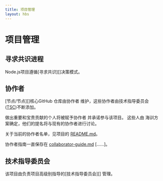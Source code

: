 ```yaml
---
title: 项目管理
layout: hbs
---
```


# 项目管理

## 寻求共识进程

Node.js项目遵循\[寻求共识]\[]决策模式。

## 协作者

\[节点/节点]\[]核心GitHub 仓库由协作者
维护，这些协作者由技术指导委员会([TSC][])不断添加。

做出重要和宝贵贡献的个人将被赋予协作者
并承诺参与该项目。 这些人由
海训方案确定，他们的提名将与现有的协作者进行讨论。

关于当前的协作者名单，见项目的 [README.md][]。

协作者指南一直保存在 [collaborator-guide.md] \[……]。

## 技术指导委员会

该项目由负责项目高级别指导的\[技术指导委员会]\[]
管理。

[consensus seeking]: https://en.wikipedia.org/wiki/Consensus-searing_decision-making

[readme.md]: https://github.com/nodejs/node/blob/main/README.md#current-project-team-members

[tsc]: https://github.com/nodejs/TSC

[technical steering committee (tsc)]: https://github.com/nodejs/TSC/blob/main/TSC-Charter.md

[collaborator-guide.md]: https://github.com/nodejs/node/blob/main/doc/contributing/collaborator-guide.md

[nodejs/node]: https://github.com/nodejs/node
